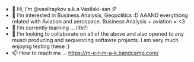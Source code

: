 - 👋 Hi, I’m @vasilraykov a.k.a Vasilaki-san :P
- 👀 I’m interested in Business Analysis, Geopolitics :D AAAND everythong related with Aviation and aerospace. Business Analysis + aviation = <3
- 🌱 I’m currently learning ... life?!
- 💞️ I’m looking to collaborate on all of the above and also opened to any musci producing and sequencing softawre projects. I am very much enjoyng testing these :)
- 📫 How to reach me ... https://m-e-l-m-a-k.bandcamp.com/

<!---
vasilraykov/vasilraykov is a ✨ special ✨ repository because its `README.md` (this file) appears on your GitHub profile.
You can click the Preview link to take a look at your changes.
--->
